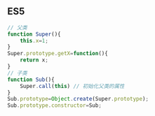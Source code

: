 <!--
 * @Author: zhupengfei6623
 * @Date: 2020-09-14 11:23:25
 * @Description: file content
-->

## ES5
```js
// 父类
function Super(){
    this.x=1;
}
Super.prototype.getX=function(){
    return x;
}
// 子类
function Sub(){
    Super.call(this) // 初始化父类的属性
}
Sub.prototype=Object.create(Super.prototype);
Sub.prototype.constructor=Sub;
```




